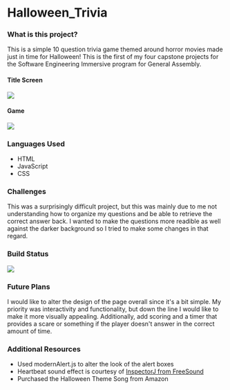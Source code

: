 # Halloween_Trivia

### What is this project?
This is a simple 10 question trivia game themed around horror movies made just in time for Halloween! This is the first of my four capstone projects for the Software Engineering Immersive program for General Assembly. 
#### Title Screen
![](https://github.com/DallasLind/Halloween_Trivia/blob/master/Horror_Trivia/Images/Screenshot1.png)

#### Game
![](https://github.com/DallasLind/Halloween_Trivia/blob/master/Horror_Trivia/Images/Screen2.png)

### Languages Used
* HTML
* JavaScript
* CSS

### Challenges
This was a surprisingly difficult project, but this was mainly due to me not understanding how to organize my questions and be able to retrieve the correct answer back. I wanted to make the questions more readible as well against the darker background so I tried to make some changes in that regard.

### Build Status
![](https://img.shields.io/badge/BUILD-IN%20PROGRESS-informational)

### Future Plans
I would like to alter the design of the page overall since it's a bit simple. My priority was interactivity and functionality, but down the line I would like to make it more visually appealing. Additionally, add scoring and a timer that provides a scare or something if the player doesn't answer in the correct amount of time. 

### Additional Resources
* Used modernAlert.js to alter the look of the alert boxes
* Heartbeat sound effect is courtesy of [InspectorJ from FreeSound](https://freesound.org/people/InspectorJ/sounds/485076/)
* Purchased the Halloween Theme Song from Amazon 
